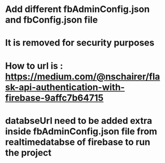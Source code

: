 # Add different fbAdminConfig.json and fbConfig.json file

# It is removed for security purposes

# How to url is : https://medium.com/@nschairer/flask-api-authentication-with-firebase-9affc7b64715

# databseUrl need to be added extra inside fbAdminConfig.json file from realtimedatabse of firebase to run the project
